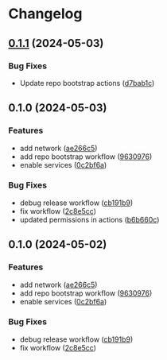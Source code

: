 # Changelog

## [0.1.1](https://github.com/braveokafor/terraform-gcp-template/compare/v0.1.0...v0.1.1) (2024-05-03)


### Bug Fixes

* Update repo bootstrap actions ([d7bab1c](https://github.com/braveokafor/terraform-gcp-template/commit/d7bab1c9a7f68342c587afcc3dec3575e86bb773))

## 0.1.0 (2024-05-03)


### Features

* add network ([ae266c5](https://github.com/braveokafor/terraform-gcp-template/commit/ae266c570531ef8c53625f2fca4e4adee321150e))
* add repo bootstrap workflow ([9630976](https://github.com/braveokafor/terraform-gcp-template/commit/96309767b02a107944c66e2f3ce7f54f62365de6))
* enable services ([0c2bf6a](https://github.com/braveokafor/terraform-gcp-template/commit/0c2bf6a32a06b3f6263dfff3f0803845d2695293))


### Bug Fixes

* debug release workflow ([cb191b9](https://github.com/braveokafor/terraform-gcp-template/commit/cb191b9f30cd2f288874bc70edc0919ac90b1436))
* fix workflow ([2c8e5cc](https://github.com/braveokafor/terraform-gcp-template/commit/2c8e5cc3aa0aa5b7921b60925b72ca7782eaed87))
* updated permissions in actions ([b6b660c](https://github.com/braveokafor/terraform-gcp-template/commit/b6b660c77b1e7c4729f8e463969c64479bf3a864))

## 0.1.0 (2024-05-02)


### Features

* add network ([ae266c5](https://github.com/braveokafor/terraform-gcp-template/commit/ae266c570531ef8c53625f2fca4e4adee321150e))
* add repo bootstrap workflow ([9630976](https://github.com/braveokafor/terraform-gcp-template/commit/96309767b02a107944c66e2f3ce7f54f62365de6))
* enable services ([0c2bf6a](https://github.com/braveokafor/terraform-gcp-template/commit/0c2bf6a32a06b3f6263dfff3f0803845d2695293))


### Bug Fixes

* debug release workflow ([cb191b9](https://github.com/braveokafor/terraform-gcp-template/commit/cb191b9f30cd2f288874bc70edc0919ac90b1436))
* fix workflow ([2c8e5cc](https://github.com/braveokafor/terraform-gcp-template/commit/2c8e5cc3aa0aa5b7921b60925b72ca7782eaed87))
